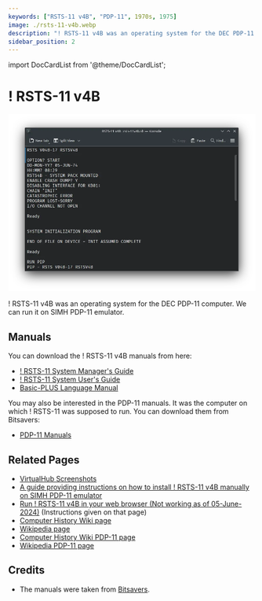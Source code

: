 ```yaml
---
keywords: ["RSTS-11 v4B", "PDP-11", 1970s, 1975]
image: ./rsts-11-v4b.webp
description: "! RSTS-11 v4B was an operating system for the DEC PDP-11 computer. We can run it on SIMH PDP-11 emulator."
sidebar_position: 2
---
```


import DocCardList from '@theme/DocCardList';

# ! RSTS-11 v4B

![! RSTS-11 v4B](./rsts-11-v4b.webp)

! RSTS-11 v4B was an operating system for the DEC PDP-11 computer. We can run it on SIMH PDP-11 emulator.

<DocCardList />

## Manuals

You can download the ! RSTS-11 v4B manuals from here:

- [! RSTS-11 System Manager's Guide](http://www.bitsavers.org/pdf/dec/pdp11/rsts-11/V004/DEC-11-ORSMA-B-D_RSTSmgr_73.pdf)
- [! RSTS-11 System User's Guide](http://www.bitsavers.org/pdf/dec/pdp11/rsts-11/V004/DEC-11-ORSUA-A-D_RSTS_UserMan_Sep72.pdf)
- [Basic-PLUS Language Manual](http://www.bitsavers.org/pdf/dec/pdp11/rsts-11/V004/DEC-11-ORBPA-A-D_BASIC-PLUS_LangMan_Oct72.pdf)

You may also be interested in the PDP-11 manuals. It was the computer on which ! RSTS-11 was supposed to run. You can download them from Bitsavers:

- [PDP-11 Manuals](http://bitsavers.org/pdf/dec/pdp11/)

## Related Pages

- [VirtualHub Screenshots](https://screenshots.virtualhub.eu.org/1970s/1975/rsts-11-v4b/)
- [A guide providing instructions on how to install ! RSTS-11 v4B manually on SIMH PDP-11 emulator](https://iamvirtual.ca/PDP-11/RSTS-11/Install.htm)
- [Run ! RSTS-11 v4B in your web browser (Not working as of 05-June-2024)](https://skn.noip.me/pdp11/pdp11.html) (Instructions given on that page)
- [Computer History Wiki page](https://gunkies.org/wiki/RSTS/E)
- [Wikipedia page](https://en.wikipedia.org/wiki/RSTS/E)
- [Computer History Wiki PDP-11 page](https://gunkies.org/wiki/PDP-11)
- [Wikipedia PDP-11 page](https://gunkies.org/wiki/PDP-11)

## Credits

- The manuals were taken from [Bitsavers](http://bitsavers.org).
